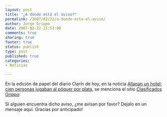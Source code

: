 ```yaml
--- 
layout: post
title: "¿A dónde está el aviso?"
permalink: /2007/02/22/a-donde-esta-el-aviso/
author: Jorge Grippo
date: 2007-02-22 21:53:00
comments: true
sharing: true
footer: true
status: publish
type: post
published: true
categories: 
- Noticias

---
```

<!-- 29 -->
En la edición de papel del diario Clarín de hoy, en la noticia <a href="http://www.clarin.com/diario/2007/02/22/laciudad/h-03801.htm">Allanan un hotel: cien personas jugaban al póquer por plata</a>, se menciona el sitio <a href="http://clasificados.grippo.com.ar/">Clasificados Grippo</a>:

<div style="text-align:center;"><a href="http://bp0.blogger.com/_-Ldut-GKsF0/Rd48G7IB9iI/AAAAAAAAATM/FjyNWwX4DjU/s1600-h/clarin.gif"><img src="http://bp0.blogger.com/_-Ldut-GKsF0/Rd48G7IB9iI/AAAAAAAAATM/FjyNWwX4DjU/s400/clarin.gif" alt="" border="0" /></a>
</div>
Si alguien encuentra dicho aviso, ¿me avisan por favor? Dejalo en un mensaje aquí. Gracias por anticipado!

